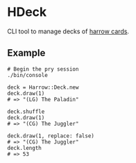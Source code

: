# HDeck

CLI tool to manage decks of [harrow cards](http://pathfinder.wikia.com/wiki/List_of_harrow_cards).

## Example

```
# Begin the pry session
./bin/console

deck = Harrow::Deck.new
deck.draw(1)
# => "(LG) The Paladin"

deck.shuffle
deck.draw(1)
# => "(CG) The Juggler"

deck.draw(1, replace: false)
# => "(CG) The Juggler"
deck.length
# => 53
```
